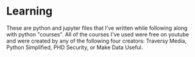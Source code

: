 # Learning

These are python and jupyter files that I've written while following along with python "courses". All of the courses I've used were free on youtube and were created by any of the following four creators: Traversy Media, Python Simplified, PHD Security, or Make Data Useful. 
